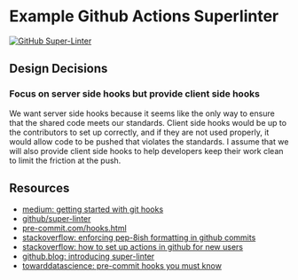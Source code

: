 # Example Github Actions Superlinter

[![GitHub Super-Linter](https://github.com/crhuffer/example_github_actions_superlinter/workflows/Lint%20Code%20Base/badge.svg)](https://github.com/marketplace/actions/super-linter)

## Design Decisions

### Focus on server side hooks but provide client side hooks
We want server side hooks because it seems like the only way to ensure that the shared code meets our standards.
Client side hooks would be up to the contributors to set up correctly, and if they are not used properly, it would allow code to be pushed that violates the standards.
I assume that we will also provide client side hooks to help developers keep their work clean to limit the friction at the push.

## Resources

* [medium: getting started with git hooks](https://medium.com/@f3igao/get-started-with-git-hooks-5a489725c639)
* [github/super-linter](https://github.com/github/super-linter)
* [pre-commit.com/hooks.html](https://pre-commit.com/hooks.html)
* [stackoverflow: enforcing pep-8ish formatting in github commits](https://stackoverflow.com/questions/9799209/enforcing-pep-8ish-formatting-in-github-commits)
* [stackoverflow: how to set up actions in github for new users](https://stackoverflow.com/questions/62271879/how-to-set-up-actions-in-github-for-new-user/62458603#62458603)
* [github.blog: introducing super-linter](https://github.blog/2020-06-18-introducing-github-super-linter-one-linter-to-rule-them-all/)
* [towarddatascience: pre-commit hooks you must know](https://towardsdatascience.com/pre-commit-hooks-you-must-know-ff247f5feb7e)
